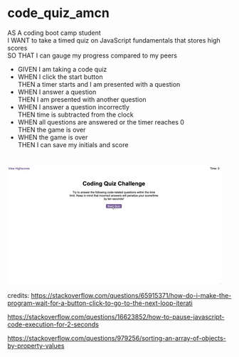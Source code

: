 # code_quiz_amcn

AS A coding boot camp student<br />
I WANT to take a timed quiz on JavaScript fundamentals that stores high scores<br />
SO THAT I can gauge my progress compared to my peers

* GIVEN I am taking a code quiz
* WHEN I click the start button<br />
THEN a timer starts and I am presented with a question
* WHEN I answer a question<br />
THEN I am presented with another question
* WHEN I answer a question incorrectly<br />
THEN time is subtracted from the clock
* WHEN all questions are answered or the timer reaches 0<br />
THEN the game is over
* WHEN the game is over<br />
THEN I can save my initials and score
#
![Alt text](assets/images/animated_example.gif?raw=true "Animated Readme")

credits:
https://stackoverflow.com/questions/65915371/how-do-i-make-the-program-wait-for-a-button-click-to-go-to-the-next-loop-iterati

https://stackoverflow.com/questions/16623852/how-to-pause-javascript-code-execution-for-2-seconds

https://stackoverflow.com/questions/979256/sorting-an-array-of-objects-by-property-values
